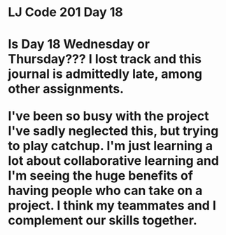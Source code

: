 <h1>LJ Code 201 Day 18<h1>

Is Day 18 Wednesday or Thursday??? I lost track and this journal is admittedly late, among other assignments.

I've been so busy with the project I've sadly neglected this, but trying to play catchup. I'm just learning a lot about collaborative learning and I'm seeing the huge benefits of having people who can take on a project. I think my teammates and I complement our skills together. 
